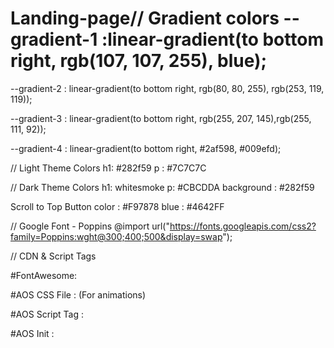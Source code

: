 # Landing-page// Gradient colors --gradient-1 :linear-gradient(to bottom right, rgb(107, 107, 255), blue);

--gradient-2 : linear-gradient(to bottom right, rgb(80, 80, 255), rgb(253, 119, 119));

--gradient-3 : linear-gradient(to bottom right, rgb(255, 207, 145),rgb(255, 111, 92));

--gradient-4 : linear-gradient(to bottom right, #2af598, #009efd);

// Light Theme Colors h1: #282f59 p : #7C7C7C

// Dark Theme Colors h1: whitesmoke p: #CBCDDA background : #282f59

Scroll to Top Button color : #F97878 blue : #4642FF

// Google Font - Poppins @import url("https://fonts.googleapis.com/css2?family=Poppins:wght@300;400;500&display=swap");

// CDN & Script Tags

#FontAwesome:

#AOS CSS File : (For animations)

#AOS Script Tag : <script src="https://unpkg.com/aos@next/dist/aos.js"></script>

#AOS Init :

<script> AOS.init({ offset: 200, delay: 100, duration: 1000, }); </script>
